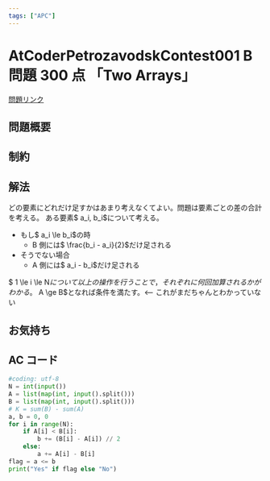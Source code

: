 ```yaml
---
tags: ["APC"]
---
```


# AtCoderPetrozavodskContest001 B 問題 300 点 「Two Arrays」

<a href="https://atcoder.jp/contests/apc001/tasks/apc001_b" blank="_target">問題リンク</a>

## 問題概要

## 制約

## 解法

どの要素にどれだけ足すかはあまり考えなくてよい。問題は要素ごとの差の合計を考える。
ある要素$ a_i, b_i$について考える。

- もし$ a_i \le b_i$の時
  - B 側には$ \frac{b_i - a_i}{2}$だけ足される
- そうでない場合
  - A 側には$ a_i - b_i$だけ足される

$ 1 \le i \le N$について以上の操作を行うことで，それぞれに何回加算されるかがわかる。$ A \ge B$となれば条件を満たす。<-- これがまだちゃんとわかっていない

## お気持ち

## AC コード

```python
#coding: utf-8
N = int(input())
A = list(map(int, input().split()))
B = list(map(int, input().split()))
# K = sum(B) - sum(A)
a, b = 0, 0
for i in range(N):
    if A[i] < B[i]:
        b += (B[i] - A[i]) // 2
    else:
        a += A[i] - B[i]
flag = a <= b
print("Yes" if flag else "No")
```
